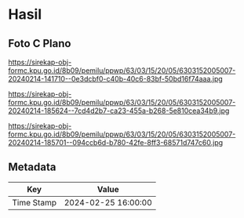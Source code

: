 # Hasil

## Foto C Plano

https://sirekap-obj-formc.kpu.go.id/8b09/pemilu/ppwp/63/03/15/20/05/6303152005007-20240214-141710--0e3dcbf0-c40b-40c6-83bf-50bd16f74aaa.jpg

https://sirekap-obj-formc.kpu.go.id/8b09/pemilu/ppwp/63/03/15/20/05/6303152005007-20240214-185624--7cd4d2b7-ca23-455a-b268-5e810cea34b9.jpg

https://sirekap-obj-formc.kpu.go.id/8b09/pemilu/ppwp/63/03/15/20/05/6303152005007-20240214-185701--094ccb6d-b780-42fe-8ff3-68571d747c60.jpg


## Metadata

| Key        | Value               |
| ---------- | ------------------- |
| Time Stamp | 2024-02-25 16:00:00 |



